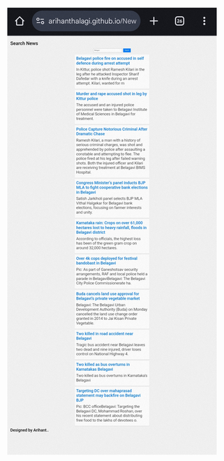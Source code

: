 ![Screenshot of news wepage](https://github.com/arihanthalagi/Screenshot-of-web-page-/blob/main/Screenshot_2025-08-30-23-37-48-124_com.android.chrome-edit.jpg)
